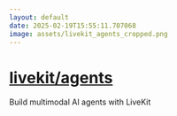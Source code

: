 ```yaml
---
layout: default
date: 2025-02-19T15:55:11.707068
image: assets/livekit_agents_cropped.png
---
```


# [livekit/agents](https://github.com/livekit/agents)

Build multimodal AI agents with LiveKit
